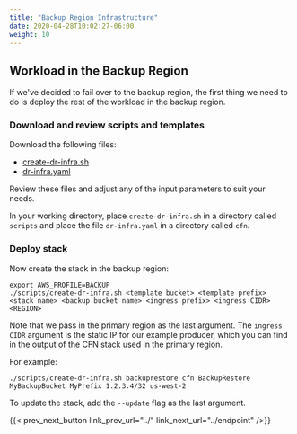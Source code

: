 ```yaml
---
title: "Backup Region Infrastructure"
date: 2020-04-28T10:02:27-06:00
weight: 10
---
```


## Workload in the Backup Region

If we've decided to fail over to the backup region, the first thing we need to do is deploy the rest of the workload in the backup region.

### Download and review scripts and templates

Download the following files:

* [create-dr-infra.sh](/Reliability/200_Backup_Restore_Failback_Analytics/Code/scripts/create-dr-infra.sh)
* [dr-infra.yaml](/Reliability/200_Backup_Restore_Failback_Analytics/Code/cfn/dr-infra.yaml)

Review these files and adjust any of the input parameters to suit your needs.

In your working directory, place `create-dr-infra.sh` in a directory called `scripts` and place the file `dr-infra.yaml` in a directory called `cfn`.

### Deploy stack

Now create the stack in the backup region:

    export AWS_PROFILE=BACKUP
    ./scripts/create-dr-infra.sh <template bucket> <template prefix> <stack name> <backup bucket name> <ingress prefix> <ingress CIDR> <REGION>

Note that we pass in the primary region as the last argument.  The `ingress CIDR` argument is the static IP for our example producer, which you can find in the output of the CFN stack used in the primary region.

For example:

    ./scripts/create-dr-infra.sh backuprestore cfn BackupRestore MyBackupBucket MyPrefix 1.2.3.4/32 us-west-2

To update the stack, add the `--update` flag as the last argument.

{{< prev_next_button link_prev_url="../" link_next_url="../endpoint" />}}
